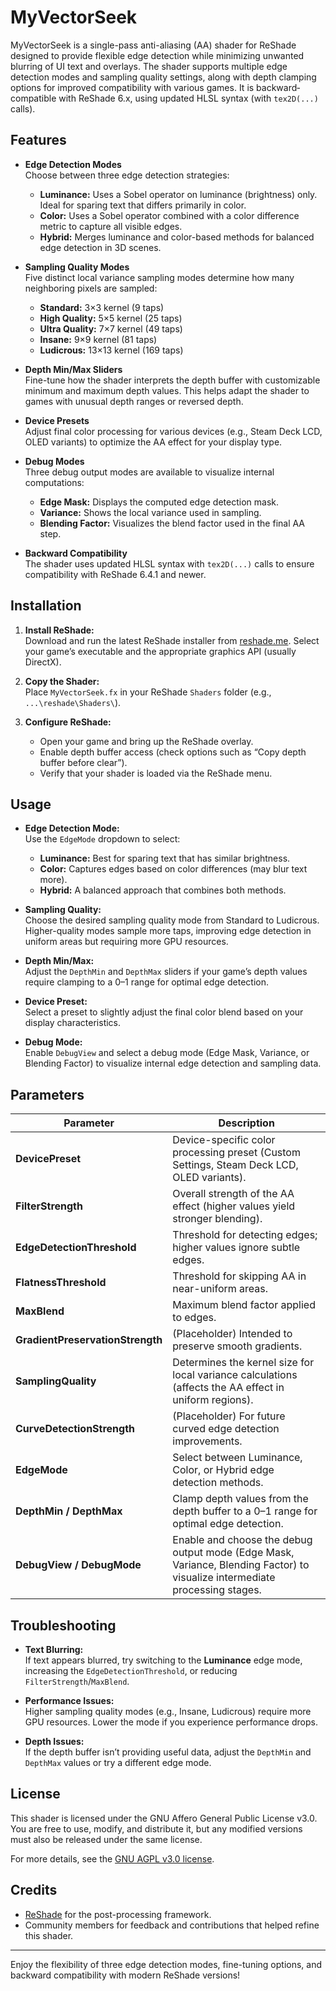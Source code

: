 # MyVectorSeek

MyVectorSeek is a single-pass anti-aliasing (AA) shader for ReShade designed to provide flexible edge detection while minimizing unwanted blurring of UI text and overlays. The shader supports multiple edge detection modes and sampling quality settings, along with depth clamping options for improved compatibility with various games. It is backward‐compatible with ReShade 6.x, using updated HLSL syntax (with `tex2D(...)` calls).

## Features

- **Edge Detection Modes**  
  Choose between three edge detection strategies:
  - **Luminance:** Uses a Sobel operator on luminance (brightness) only. Ideal for sparing text that differs primarily in color.
  - **Color:** Uses a Sobel operator combined with a color difference metric to capture all visible edges.
  - **Hybrid:** Merges luminance and color-based methods for balanced edge detection in 3D scenes.

- **Sampling Quality Modes**  
  Five distinct local variance sampling modes determine how many neighboring pixels are sampled:
  - **Standard:** 3×3 kernel (9 taps)
  - **High Quality:** 5×5 kernel (25 taps)
  - **Ultra Quality:** 7×7 kernel (49 taps)
  - **Insane:** 9×9 kernel (81 taps)
  - **Ludicrous:** 13×13 kernel (169 taps)

- **Depth Min/Max Sliders**  
  Fine-tune how the shader interprets the depth buffer with customizable minimum and maximum depth values. This helps adapt the shader to games with unusual depth ranges or reversed depth.

- **Device Presets**  
  Adjust final color processing for various devices (e.g., Steam Deck LCD, OLED variants) to optimize the AA effect for your display type.

- **Debug Modes**  
  Three debug output modes are available to visualize internal computations:
  - **Edge Mask:** Displays the computed edge detection mask.
  - **Variance:** Shows the local variance used in sampling.
  - **Blending Factor:** Visualizes the blend factor used in the final AA step.

- **Backward Compatibility**  
  The shader uses updated HLSL syntax with `tex2D(...)` calls to ensure compatibility with ReShade 6.4.1 and newer.

## Installation

1. **Install ReShade:**  
   Download and run the latest ReShade installer from [reshade.me](https://reshade.me/). Select your game’s executable and the appropriate graphics API (usually DirectX).

2. **Copy the Shader:**  
   Place `MyVectorSeek.fx` in your ReShade `Shaders` folder (e.g., `...\reshade\Shaders\`).

3. **Configure ReShade:**  
   - Open your game and bring up the ReShade overlay.
   - Enable depth buffer access (check options such as “Copy depth buffer before clear”).
   - Verify that your shader is loaded via the ReShade menu.

## Usage

- **Edge Detection Mode:**  
  Use the `EdgeMode` dropdown to select:
  - **Luminance:** Best for sparing text that has similar brightness.
  - **Color:** Captures edges based on color differences (may blur text more).
  - **Hybrid:** A balanced approach that combines both methods.

- **Sampling Quality:**  
  Choose the desired sampling quality mode from Standard to Ludicrous. Higher-quality modes sample more taps, improving edge detection in uniform areas but requiring more GPU resources.

- **Depth Min/Max:**  
  Adjust the `DepthMin` and `DepthMax` sliders if your game’s depth values require clamping to a 0–1 range for optimal edge detection.

- **Device Preset:**  
  Select a preset to slightly adjust the final color blend based on your display characteristics.

- **Debug Mode:**  
  Enable `DebugView` and select a debug mode (Edge Mask, Variance, or Blending Factor) to visualize internal edge detection and sampling data.

## Parameters

| Parameter                      | Description                                                                                                                   |
| ------------------------------ | ----------------------------------------------------------------------------------------------------------------------------- |
| **DevicePreset**               | Device-specific color processing preset (Custom Settings, Steam Deck LCD, OLED variants).                                     |
| **FilterStrength**             | Overall strength of the AA effect (higher values yield stronger blending).                                                   |
| **EdgeDetectionThreshold**     | Threshold for detecting edges; higher values ignore subtle edges.                                                            |
| **FlatnessThreshold**          | Threshold for skipping AA in near-uniform areas.                                                                             |
| **MaxBlend**                   | Maximum blend factor applied to edges.                                                                                       |
| **GradientPreservationStrength** | (Placeholder) Intended to preserve smooth gradients.                                                                      |
| **SamplingQuality**            | Determines the kernel size for local variance calculations (affects the AA effect in uniform regions).                       |
| **CurveDetectionStrength**     | (Placeholder) For future curved edge detection improvements.                                                                |
| **EdgeMode**                   | Select between Luminance, Color, or Hybrid edge detection methods.                                                           |
| **DepthMin / DepthMax**        | Clamp depth values from the depth buffer to a 0–1 range for optimal edge detection.                                          |
| **DebugView / DebugMode**      | Enable and choose the debug output mode (Edge Mask, Variance, Blending Factor) to visualize intermediate processing stages. |

## Troubleshooting

- **Text Blurring:**  
  If text appears blurred, try switching to the **Luminance** edge mode, increasing the `EdgeDetectionThreshold`, or reducing `FilterStrength`/`MaxBlend`.

- **Performance Issues:**  
  Higher sampling quality modes (e.g., Insane, Ludicrous) require more GPU resources. Lower the mode if you experience performance drops.

- **Depth Issues:**  
  If the depth buffer isn’t providing useful data, adjust the `DepthMin` and `DepthMax` values or try a different edge mode.

## License

This shader is licensed under the GNU Affero General Public License v3.0. You are free to use, modify, and distribute it, but any modified versions must also be released under the same license.

For more details, see the [GNU AGPL v3.0 license](https://www.gnu.org/licenses/agpl-3.0.html).

## Credits

- [ReShade](https://reshade.me/) for the post-processing framework.
- Community members for feedback and contributions that helped refine this shader.

---

Enjoy the flexibility of three edge detection modes, fine-tuning options, and backward compatibility with modern ReShade versions!
